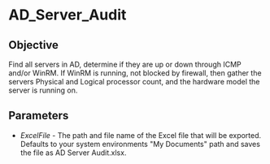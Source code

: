 # AD_Server_Audit
## Objective
Find all servers in AD, determine if they are up or down through ICMP and/or WinRM. If WinRM is running, not blocked by firewall, then gather the servers Physical and Logical processor count, and the hardware model the server is running on. 
## Parameters
- *ExcelFile* - The path and file name of the Excel file that will be exported. Defaults to your system environments "My Documents" path and saves the file as AD Server Audit.xlsx. 
